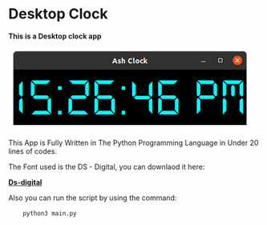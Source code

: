 # Desktop Clock

**This is a Desktop clock app**

![Clock Icon](clock.png)

<p>
    This App is Fully Written in The Python Programming Language in Under 20 lines of codes.
<p>

<p>
    The Font used is the DS - Digital, you can downlaod it here:
<p>

**[Ds-digital](https://www.dafont.com/ds-digital.font "DS - Digital")**

<p>Also you can run the script by using the command: <p>

~~~Terminal
    python3 main.py
~~~